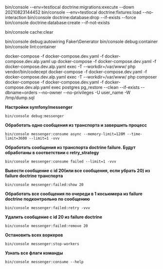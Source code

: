 bin/console --env=testlocal doctrine:migrations:execute --down 20210823144452
bin/console --env=testlocal doctrine:fixtures:load --no-interaction
bin/console doctrine:database:drop --if-exists --force
bin/console doctrine:database:create --if-not-exists

bin/console cache:clear

bin/console debug:autowiring Faker\Generator
bin/console debug:container
bin/console lint:container

docker-compose -f docker-compose.dev.yaml -f docker-compose.dev.alp.yaml up
docker-compose -f docker-compose.dev.yaml -f docker-compose.dev.alp.yaml exec -T --workdir=/var/www/ php vendor/bin/codecept
docker-compose -f docker-compose.dev.yaml -f docker-compose.dev.alp.yaml exec -T --workdir=/var/www/ php composer
docker-compose -f docker-compose.dev.yaml -f docker-compose.dev.alp.yaml exec postgres pg_restore --clean --if-exists --dbname=orders --no-owner --no-privileges -U user_name -W /tmp/dump.sql

**Наcтройки symfony/messenger**

`bin/console debug:messenger`

**Обработать одно сообщения из транспорта и завершить процесс**

`bin/console messenger:consume async --memory-limit=128M --time-limit=3600 --limit=1 -vvv`

**Обработать сообщения из транспорта doctrine failure. Будут обработаны в соответствии с retry_strategy**

`bin/console messenger:consume failed --limit=1 -vvv`

**Вывести сообщение с id 20(или все сообщения, если убрать 20) из failure doctrine транспорта**

`bin/console messenger:failed:show 20`

**Обработать все сообщения по очереди в 1 косьюмера из failure doctrine подконтрольно по сообщению**

`bin/console messenger:failed:retry -vvv`

**Удалить сообщение с id 20 из failure doctrine**

`bin/console messenger:failed:remove 20`

**Остановить всех воркеров**

`bin/console messenger:stop-workers`

**Узнать все флаги команды**

`bin/console messenger:consume --help`

